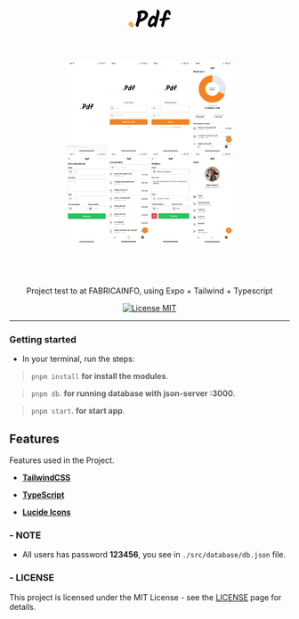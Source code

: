 <h1 align="center">

<img src="./src/assets/images/logo.png" alt=".PDF" width="15%">

</h1>
<br>
<br>
  <div style="display: flex; algin-items: center; justify-content:center; width: 100%;margin-bottom:12px;">
    <img src="./src/assets/images/views.png" alt="YOUR_PROJECT_NAME" width="60%">
  </div>

<br>
<br>
<br>

<p align="center">Project test to at FABRICAINFO, using Expo + Tailwind + Typescript</p>

<p align="center">
  <a href="https://opensource.org/licenses/MIT">
    <img src="https://img.shields.io/badge/License-MIT-blue.svg" alt="License MIT">
  </a>
</p>

<hr />

### Getting started

- In your terminal, run the steps:

> `pnpm install` **for install the modules**.

> `pnpm db`. **for running database with json-server :3000**.

> `pnpm start`. **for start app**.

## Features

Features used in the Project.

- **<a href="https://tailwindcss.com/" target="\_blank">TailwindCSS</a>**

- **<a href="https://www.typescriptlang.org/" target="_blank">TypeScript</a>**

- **<a href="https://lucide.dev/" target="_blank">Lucide Icons</a>**

### - NOTE

- All users has password **123456**, you see in `./src/database/db.json` file.

### - LICENSE

This project is licensed under the MIT License - see the <a href="https://opensource.org/licenses/MIT" target="_blank">LICENSE</a> page for details.

